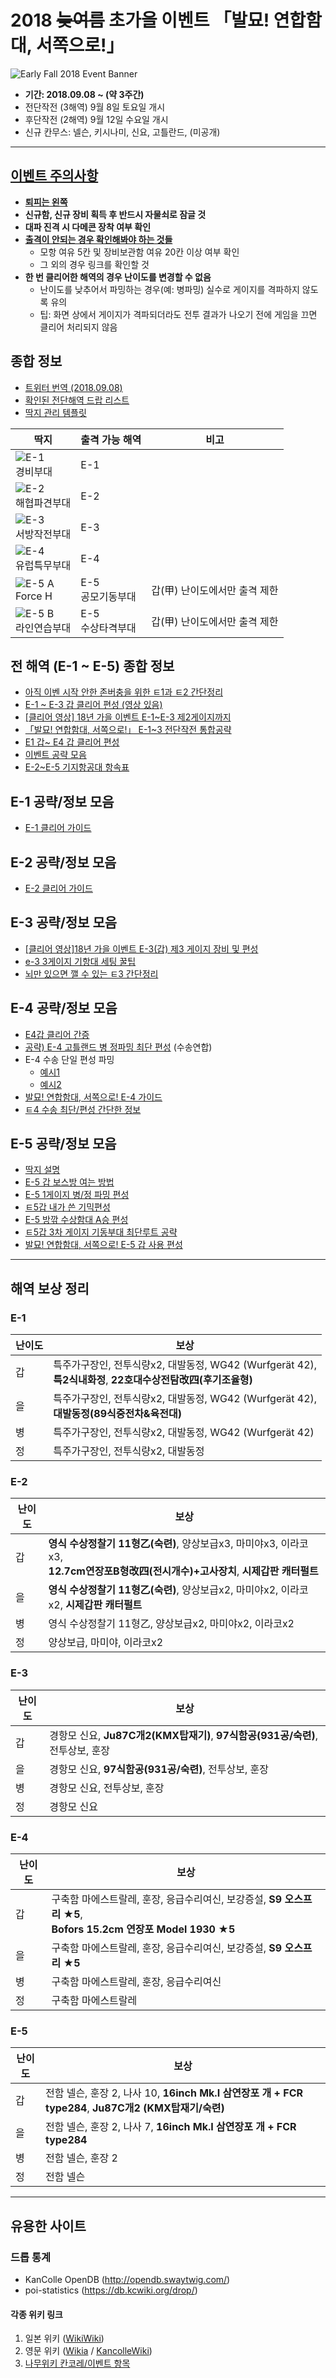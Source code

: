 # 2018 ~~늦여름~~ 초가을 이벤트 「발묘! 연합함대, 서쪽으로!」

![Early Fall 2018 Event Banner](/Assets/events/20180908/banner.gif)

- **기간: 2018.09.08 ~ (약 3주간)**
- 전단작전 (3해역)  9월 8일 토요일 개시
- 후단작전 (2해역)  9월 12일 수요일 개시
- 신규 칸무스: 넬슨, 키시나미, 신요, 고틀란드, (미공개)

------------------------
## [**이벤트 주의사항**](http://gall.dcinside.com/kancolle/7474907)
  - [**퇴피는 왼쪽**](http://gall.dcinside.com/kancolle/4941142)
  - **신규함, 신규 장비 획득 후 반드시 자물쇠로 잠글 것**
  - **대파 진격 시 다메콘 장착 여부 확인**
  - [**출격이 안되는 경우 확인해봐야 하는 것들**](http://gall.dcinside.com/kancolle/6856985)
    - 모항 여유 5칸 및 장비보관함 여유 20칸 이상 여부 확인
    - 그 외의 경우 링크를 확인할 것
  - **한 번 클리어한 해역의 경우 난이도를 변경할 수 없음**
    - 난이도를 낮추어서 파밍하는 경우(예: 병파밍) 실수로 게이지를 격파하지 않도록 유의
    - 팁: 화면 상에서 게이지가 격파되더라도 전투 결과가 나오기 전에 게임을 끄면 클리어 처리되지 않음

## 종합 정보
- [트위터 번역 (2018.09.08)](http://gall.dcinside.com/kancolle/7605982)
- [확인된 전단해역 드랍 리스트](http://gall.dcinside.com/kancolle/7609175)
- [딱지 관리 템플릿](http://gall.dcinside.com/kancolle/7627783)

| 딱지 | 출격 가능 해역 | 비고 |
| --- | ------------- | ---- |
| ![E-1](/Assets/events/20180908/e1.png)<br>경비부대 | E-1 | |
| ![E-2](/Assets/events/20180908/e2.png)<br>해협파견부대 | E-2 | |
| ![E-3](/Assets/events/20180908/e3.png)<br>서방작전부대 | E-3 | |
| ![E-4](/Assets/events/20180908/e4.png)<br>유럽특무부대 | E-4 | |
| ![E-5 A](/Assets/events/20180908/e5-1.png)<br>Force H | E-5<br>공모기동부대 | 갑(甲) 난이도에서만 출격 제한 |
| ![E-5 B](/Assets/events/20180908/e5-2.png)<br>라인연습부대 | E-5<br>수상타격부대 | 갑(甲) 난이도에서만 출격 제한 |

## 전 해역 (E-1 ~ E-5) 종합 정보
- [아직 이벤 시작 안한 존버충을 위한 ㅌ1과 ㅌ2 간단정리](http://gall.dcinside.com/kancolle/7607115)
- [E-1 ~ E-3 갑 클리어 편성 (영상 있음)](http://gall.dcinside.com/kancolle/7605931)
- [\[클리어 영상\] 18년 가을 이벤트 E-1~E-3 제2게이지까지](http://gall.dcinside.com/kancolle/7605575)
- [「발묘! 연합함대, 서쪽으로!」 E-1~3 전단작전 통합공략](http://gall.dcinside.com/kancolle/7613479)
- [E1 갑~ E4 갑 클리어 편성](http://gall.dcinside.com/kancolle/7623655)
- [이벤트 공략 모음](http://gall.dcinside.com/kancolle/7635120)
- [E-2~E-5 기지항공대 항속표](http://gall.dcinside.com/kancolle/7620599)

## E-1 공략/정보 모음
- [E-1 클리어 가이드](http://gall.dcinside.com/kancolle/7606130)

## E-2 공략/정보 모음
- [E-2 클리어 가이드](http://gall.dcinside.com/kancolle/7609554)

## E-3 공략/정보 모음
- [\[클리어 영상\]18년 가을 이벤트 E-3(갑) 제3 게이지 장비 및 편성](http://gall.dcinside.com/kancolle/7605965)
- [e-3 3게이지 기항대 세팅 꿀팁](http://gall.dcinside.com/kancolle/7619071)
- [뇌만 있으면 깰 수 있는 ㅌ3 간단정리](http://gall.dcinside.com/kancolle/7613753)

## E-4 공략/정보 모음
- [E4갑 클리어 간증](http://gall.dcinside.com/kancolle/7620656)
- [공략) E-4 고틀랜드 병 정파밍 최단 편성](http://gall.dcinside.com/kancolle/7619631) (수송연합)
- E-4 수송 단일 편성 파밍
  * [예시1](http://gall.dcinside.com/kancolle/7622108)
  * [예시2](http://gall.dcinside.com/kancolle/7623504)
- [발묘! 연합함대, 서쪽으로! E-4 가이드](http://gall.dcinside.com/kancolle/7622685)
- [ㅌ4 수송 최단/편성 간단한 정보](http://gall.dcinside.com/kancolle/7624511)


## E-5 공략/정보 모음
- [딱지 설명](http://gall.dcinside.com/kancolle/7631715)
- [E-5 갑 보스방 여는 방법](http://gall.dcinside.com/kancolle/7627560)
- [E-5 1게이지 병/정 파밍 편성](http://gall.dcinside.com/kancolle/7625225)
- [ㅌ5갑 내가 쓴 기믹편성](http://gall.dcinside.com/kancolle/7634843)
- [E-5 방깎 수상함대 A승 편성](http://gall.dcinside.com/kancolle/7631092)
- [ㅌ5갑 3차 게이지 기동부대 최단루트 공략](http://gall.dcinside.com/kancolle/7632890)
- [발묘! 연합함대, 서쪽으로! E-5 갑 사용 편성](http://gall.dcinside.com/kancolle/7635785)

---------------------

## 해역 보상 정리
### E-1
| 난이도 | 보상 |
| --- | --- |
| 갑 | 특주가구장인, 전투식량x2, 대발동정, WG42 (Wurfgerät 42), <br/>**특2식내화정**, **22호대수상전탐改四(후기조율형)** |
| 을 | 특주가구장인, 전투식량x2, 대발동정, WG42 (Wurfgerät 42), <br/>**대발동정(89식중전차&육전대)** |
| 병 | 특주가구장인, 전투식량x2, 대발동정, WG42 (Wurfgerät 42) |
| 정 | 특주가구장인, 전투식량x2, 대발동정 |

### E-2
| 난이도 | 보상 |
| --- | --- |
| 갑 | **영식 수상정찰기 11형乙(숙련)**, 양상보급x3, 마미야x3, 이라코x3, <br/>**12.7cm연장포B형改四(전시개수)+고사장치**, **시제갑판 캐터펄트** |
| 을 | **영식 수상정찰기 11형乙(숙련)**, 양상보급x2, 마미야x2, 이라코x2, **시제갑판 캐터펄트** |
| 병 | 영식 수상정찰기 11형乙, 양상보급x2, 마미야x2, 이라코x2 |
| 정 | 양상보급, 마미야, 이라코x2 |

### E-3
| 난이도 | 보상 |
| --- | --- |
| 갑 | 경항모 신요, **Ju87C개2(KMX탑재기)**, **97식함공(931공/숙련)**, 전투상보, 훈장 |
| 을 | 경항모 신요, **97식함공(931공/숙련)**, 전투상보, 훈장 |
| 병 | 경항모 신요, 전투상보, 훈장 |
| 정 | 경항모 신요 |

### E-4
| 난이도 | 보상 |
| --- | --- |
| 갑 | 구축함 마에스트랄레, 훈장, 응급수리여신, 보강증설, **S9 오스프리 ★5**, <br/>**Bofors 15.2cm 연장포 Model 1930 ★5** |
| 을 | 구축함 마에스트랄레, 훈장, 응급수리여신, 보강증설, **S9 오스프리 ★5** |
| 병 | 구축함 마에스트랄레, 훈장, 응급수리여신 |
| 정 | 구축함 마에스트랄레 |

### E-5
| 난이도 | 보상 |
| --- | --- |
| 갑 | 전함 넬슨, 훈장 2, 나사 10, **16inch Mk.I 삼연장포 개 + FCR type284**, **Ju87C개2 (KMX탑재기/숙련)** |
| 을 | 전함 넬슨, 훈장 2, 나사 7, **16inch Mk.I 삼연장포 개 + FCR type284** |
| 병 | 전함 넬슨, 훈장 2 |
| 정 | 전함 넬슨 |

---------------------
## 유용한 사이트

### 드롭 통계
- KanColle OpenDB (http://opendb.swaytwig.com/)
- poi-statistics (https://db.kcwiki.org/drop/)

#### 각종 위키 링크
1. 일본 위키 ([WikiWiki](http://wikiwiki.jp/kancolle/))
2. 영문 위키 ([Wikia](http://kancolle.wikia.com/wiki/Kancolle_Wiki) / [KancolleWiki](http://en.kancollewiki.net/wiki/Kancolle_Wiki))
3. [나무위키 칸코레/이벤트 항목](https://namu.wiki/w/칸코레/이벤트)
